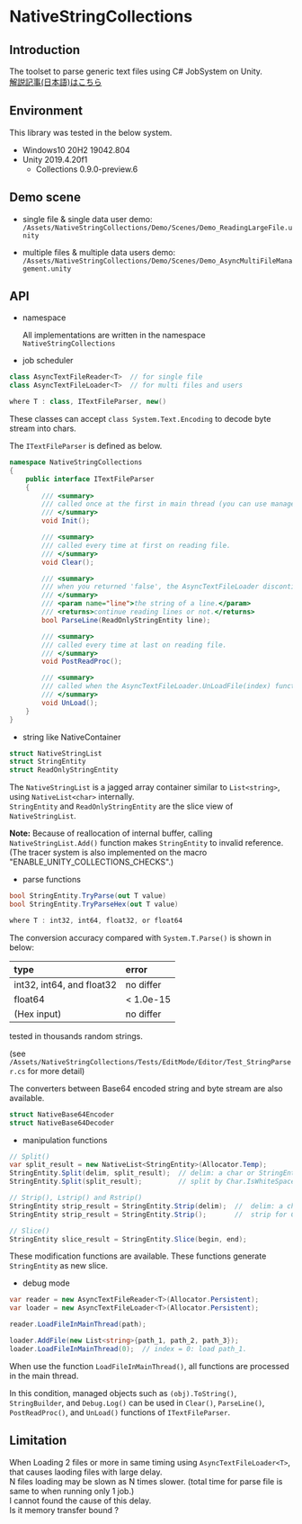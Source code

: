# NativeStringCollections

## Introduction
The toolset to parse generic text files using C# JobSystem on Unity.  
[解説記事(日本語)はこちら](https://qiita.com/kawai125/items/13390f25700dd89c0f2e)

## Environment
This library was tested in the below system.

- Windows10 20H2 19042.804
- Unity 2019.4.20f1
  - Collections 0.9.0-preview.6


## Demo scene

- single file & single data user demo:  
`/Assets/NativeStringCollections/Demo/Scenes/Demo_ReadingLargeFile.unity`

- multiple files & multiple data users demo:  
`/Assets/NativeStringCollections/Demo/Scenes/Demo_AsyncMultiFileManagement.unity`

## API

- namespace

  All implementations are written in the namespace `NativeStringCollections`

- job scheduler

```C#
class AsyncTextFileReader<T>  // for single file
class AsyncTextFileLoader<T>  // for multi files and users

where T : class, ITextFileParser, new()
```

These classes can accept `class System.Text.Encoding` to decode byte stream into chars.

The `ITextFileParser` is defined as below.

```C#
namespace NativeStringCollections
{
    public interface ITextFileParser
    {
        /// <summary>
        /// called once at the first in main thread (you can use managed object in this function).
        /// </summary>
        void Init();

        /// <summary>
        /// called every time at first on reading file.
        /// </summary>
        void Clear();

        /// <summary>
        /// when you returned 'false', the AsyncTextFileLoader discontinue calling the 'ParseLine()' and jump to calling 'PostReadProc()'.
        /// </summary>
        /// <param name="line">the string of a line.</param>
        /// <returns>continue reading lines or not.</returns>
        bool ParseLine(ReadOnlyStringEntity line);

        /// <summary>
        /// called every time at last on reading file.
        /// </summary>
        void PostReadProc();

        /// <summary>
        /// called when the AsyncTextFileLoader.UnLoadFile(index) function was called.
        /// </summary>
        void UnLoad();
    }
}
```

- string like NativeContainer

```C#
struct NativeStringList
struct StringEntity
struct ReadOnlyStringEntity
```

The `NativeStringList` is a jagged array container similar to `List<string>`, using `NativeList<char>` internally.  
`StringEntity` and `ReadOnlyStringEntity` are the slice view of `NativeStringList`.

**Note:** Because of reallocation of internal buffer, calling `NativeStringList.Add()` function makes `StringEntity` to invalid reference.  
(The tracer system is also implemented on the macro "ENABLE_UNITY_COLLECTIONS_CHECKS".)

- parse functions

```C#
bool StringEntity.TryParse(out T value)
bool StringEntity.TryParseHex(out T value)

where T : int32, int64, float32, or float64
```

The conversion accuracy compared with `System.T.Parse()` is shown in below:

|type|error|
|:--|:--|
|int32, int64, and float32| no differ |
|float64| < 1.0e-15 |
|(Hex input)|no differ|

tested in thousands random strings.

(see `/Assets/NativeStringCollections/Tests/EditMode/Editor/Test_StringParser.cs` for more detail)

The converters between Base64 encoded string and byte stream are also available.

```C#
struct NativeBase64Encoder
struct NativeBase64Decoder
```

- manipulation functions

```C#
// Split()
var split_result = new NativeList<StringEntity>(Allocator.Temp);
StringEntity.Split(delim, split_result);  // delim: a char or StringEntity.
StringEntity.Split(split_result);         // split by Char.IsWhiteSpace()

// Strip(), Lstrip() and Rstrip()
StringEntity strip_result = StringEntity.Strip(delim);  //  delim: a char or StringEntity.
StringEntity strip_result = StringEntity.Strip();       //  strip for Char.IsWhiteSpace() in both side.

// Slice()
StringEntity slice_result = StringEntity.Slice(begin, end);
```

These modification functions are available.
These functions generate `StringEntity` as new slice.

- debug mode

```C#
var reader = new AsyncTextFileReader<T>(Allocator.Persistent);
var loader = new AsyncTextFileLoader<T>(Allocator.Persistent);

reader.LoadFileInMainThread(path);

loader.AddFile(new List<string>{path_1, path_2, path_3});
loader.LoadFileInMainThread(0);  // index = 0: load path_1.
```

When use the function `LoadFileInMainThread()`, all functions are processed in the main thread.

In this condition, managed objects such as `(obj).ToString()`, `StringBuilder`, and `Debug.Log()` can be used
in `Clear()`, `ParseLine()`, `PostReadProc()`, and `UnLoad()` functions of `ITextFileParser`.

## Limitation
When Loading 2 files or more in same timing using `AsyncTextFileLoader<T>`, that causes laoding files with large delay.  
N files loading may be slown as N times slower. (total time for parse file is same to when running only 1 job.)  
I cannot found the cause of this delay.  
Is it memory transfer bound ?
